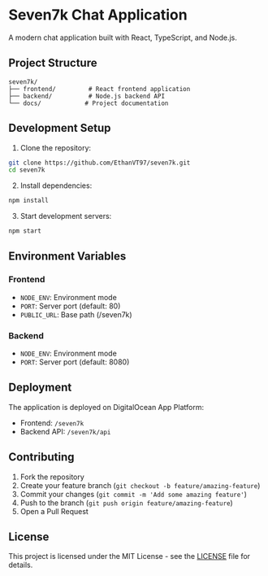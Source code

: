 # Seven7k Chat Application

A modern chat application built with React, TypeScript, and Node.js.

## Project Structure

```
seven7k/
├── frontend/         # React frontend application
├── backend/          # Node.js backend API
└── docs/            # Project documentation
```

## Development Setup

1. Clone the repository:
```bash
git clone https://github.com/EthanVT97/seven7k.git
cd seven7k
```

2. Install dependencies:
```bash
npm install
```

3. Start development servers:
```bash
npm start
```

## Environment Variables

### Frontend
- `NODE_ENV`: Environment mode
- `PORT`: Server port (default: 80)
- `PUBLIC_URL`: Base path (/seven7k)

### Backend
- `NODE_ENV`: Environment mode
- `PORT`: Server port (default: 8080)

## Deployment

The application is deployed on DigitalOcean App Platform:
- Frontend: `/seven7k`
- Backend API: `/seven7k/api`

## Contributing

1. Fork the repository
2. Create your feature branch (`git checkout -b feature/amazing-feature`)
3. Commit your changes (`git commit -m 'Add some amazing feature'`)
4. Push to the branch (`git push origin feature/amazing-feature`)
5. Open a Pull Request

## License

This project is licensed under the MIT License - see the [LICENSE](LICENSE) file for details. 